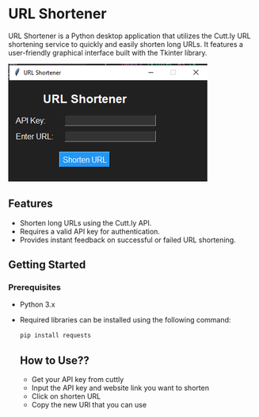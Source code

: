 # URL Shortener

URL Shortener is a Python desktop application that utilizes the Cutt.ly URL shortening service to quickly and easily shorten long URLs. It features a user-friendly graphical interface built with the Tkinter library.

![URL Shortener Demo](preview.png)

## Features

- Shorten long URLs using the Cutt.ly API.
- Requires a valid API key for authentication.
- Provides instant feedback on successful or failed URL shortening.

## Getting Started

### Prerequisites

- Python 3.x
- Required libraries can be installed using the following command:

  ```bash
  pip install requests
  ```

  ## How to Use??
  
  - Get your API key from cuttly
  - Input the API key and website link you want to shorten
  - Click on shorten URL
  - Copy the new URl that you can use
